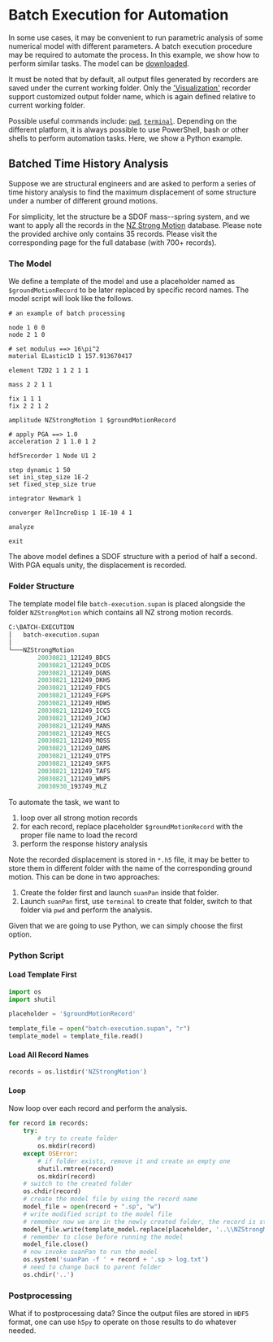 # Batch Execution for Automation

In some use cases, it may be convenient to run parametric analysis of some numerical model with different parameters. A batch execution procedure may be required to automate the process. In this example, we show how to perform similar tasks. The model can be [downloaded](batch-execution.zip).

It must be noted that by default, all output files generated by recorders are saved under the current working folder. Only the ['Visualization'](../../Library/Recorder/Recorder.md) recorder support customized output folder name, which is again defined relative to current working folder.

Possible useful commands include: [`pwd`](../../Collection/Process/pwd.md), [`terminal`](../../Collection/Process/terminal.md). Depending on the different platform, it is always possible to use PowerShell, bash or other shells to perform automation tasks. Here, we show a Python example.

## Batched Time History Analysis

Suppose we are structural engineers and are asked to perform a series of time history analysis to find the maximum displacement of some structure under a number of different ground motions.

For simplicity, let the structure be a SDOF mass--spring system, and we want to apply all the records in the [NZ Strong Motion](../../Library/Amplitude/Special/NZStrongMotion.md) database. Please note the provided archive only contains 35 records. Please visit the corresponding page for the full database (with 700+ records).

### The Model

We define a template of the model and use a placeholder named as `$groundMotionRecord` to be later replaced by specific record names. The model script will look like the follows.

```
# an example of batch processing

node 1 0 0
node 2 1 0

# set modulus ==> 16\pi^2
material ELastic1D 1 157.913670417

element T2D2 1 1 2 1 1

mass 2 2 1 1

fix 1 1 1
fix 2 2 1 2

amplitude NZStrongMotion 1 $groundMotionRecord

# apply PGA ==> 1.0
acceleration 2 1 1.0 1 2

hdf5recorder 1 Node U1 2

step dynamic 1 50
set ini_step_size 1E-2
set fixed_step_size true

integrator Newmark 1

converger RelIncreDisp 1 1E-10 4 1

analyze

exit
```

The above model defines a SDOF structure with a period of half a second. With PGA equals unity, the displacement is recorded.

### Folder Structure

The template model file `batch-execution.supan` is placed alongside the folder `NZStrongMotion` which contains all NZ strong motion records.

```ps
C:\BATCH-EXECUTION
│   batch-execution.supan
│
└───NZStrongMotion
        20030821_121249_BDCS
        20030821_121249_DCDS
        20030821_121249_DGNS
        20030821_121249_DKHS
        20030821_121249_FDCS
        20030821_121249_FGPS
        20030821_121249_HDWS
        20030821_121249_ICCS
        20030821_121249_JCWJ
        20030821_121249_MANS
        20030821_121249_MECS
        20030821_121249_MOSS
        20030821_121249_OAMS
        20030821_121249_QTPS
        20030821_121249_SKFS
        20030821_121249_TAFS
        20030821_121249_WNPS
        20030930_193749_MLZ
```

To automate the task, we want to

1. loop over all strong motion records
2. for each record, replace placeholder `$groundMotionRecord` with the proper file name to load the record
3. perform the response history analysis

Note the recorded displacement is stored in `*.h5` file, it may be better to store them in different folder with the name of the corresponding ground motion. This can be done in two approaches:

1. Create the folder first and launch `suanPan` inside that folder.
2. Launch `suanPan` first, use `terminal` to create that folder, switch to that folder via `pwd` and perform the analysis.

Given that we are going to use Python, we can simply choose the first option.

### Python Script

#### Load Template First

```py
import os
import shutil

placeholder = '$groundMotionRecord'

template_file = open("batch-execution.supan", "r")
template_model = template_file.read()
```

#### Load All Record Names

```py
records = os.listdir('NZStrongMotion')
```

#### Loop

Now loop over each record and perform the analysis.

```py
for record in records:
    try:
        # try to create folder
        os.mkdir(record)
    except OSError:
        # if folder exists, remove it and create an empty one
        shutil.rmtree(record)
        os.mkdir(record)
    # switch to the created folder
    os.chdir(record)
    # create the model file by using the record name
    model_file = open(record + ".sp", "w")
    # write modified script to the model file
    # remember now we are in the newly created folder, the record is stored in ..\NZStrongMotion
    model_file.write(template_model.replace(placeholder, '..\\NZStrongMotion\\' + record))
    # remember to close before running the model
    model_file.close()
    # now invoke suanPan to run the model
    os.system('suanPan -f ' + record + '.sp > log.txt')
    # need to change back to parent folder
    os.chdir('..')
```

### Postprocessing

What if to postprocessing data? Since the output files are stored in `HDF5` format, one can use `h5py` to operate on those results to do whatever needed.
